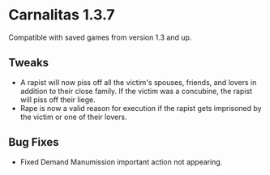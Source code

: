 # Carnalitas 1.3.7

Compatible with saved games from version 1.3 and up.

## Tweaks

* A rapist will now piss off all the victim's spouses, friends, and lovers in addition to their close family. If the victim was a concubine, the rapist will piss off their liege.
* Rape is now a valid reason for execution if the rapist gets imprisoned by the victim or one of their lovers.

## Bug Fixes

* Fixed Demand Manumission important action not appearing.